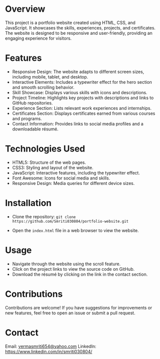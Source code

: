 # Overview
This project is a portfolio website created using HTML, CSS, and JavaScript. It showcases the skills, experiences, projects, and certificates. The website is designed to be responsive and user-friendly, providing an engaging experience for visitors.

# Features
* Responsive Design: The website adapts to different screen sizes, including mobile, tablet, and desktop.
* Interactive Elements: Includes a typewriter effect for the hero section and smooth scrolling behavior.
* Skill Showcase: Displays various skills with icons and descriptions.
* Project Timeline: Highlights key projects with descriptions and links to GitHub repositories.
* Experience Section: Lists relevant work experiences and internships.
* Certificates Section: Displays certificates earned from various courses and programs.
* Contact Information: Provides links to social media profiles and a downloadable résumé.

# Technologies Used
* HTML5: Structure of the web pages.
* CSS3: Styling and layout of the website.
* JavaScript: Interactive features, including the typewriter effect.
* Font Awesome: Icons for social media and skills.
* Responsive Design: Media queries for different device sizes.

# Installation
* Clone the repository: `git clone https://github.com/Smriti030804/portfolio-website.git`

* Open the `index.html` file in a web browser to view the website.

# Usage
* Navigate through the website using the scroll feature.
* Click on the project links to view the source code on GitHub.
* Download the résumé by clicking on the link in the contact section.

# Contributions
Contributions are welcome! If you have suggestions for improvements or new features, feel free to open an issue or submit a pull request.

# Contact
Email: vermasmriti654@yahoo.com
LinkedIn: https://www.linkedin.com/in/smriti030804/
